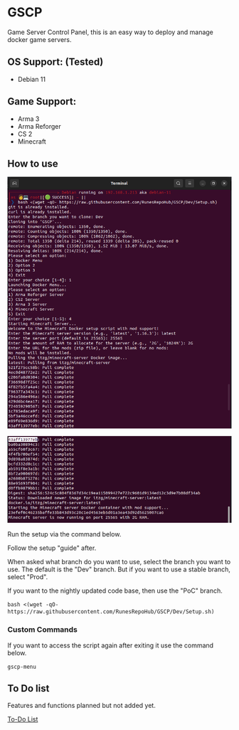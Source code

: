 # GSCP
Game Server Control Panel, this is an easy way to deploy and manage docker game servers.

## OS Support: (Tested)

* Debian 11

## Game Support:

* Arma 3
* Arma Reforger
* CS 2
* Minecraft

## How to use

![Alt text](Docs/image.png)

![Alt text](Docs/image-1.png)

Run the setup via the command below.

Follow the setup "guide" after.

When asked what branch do you want to use, select the branch you want to use. The default is the "Dev" branch. But if you want to use a stable branch, select "Prod".

If you want to the nightly updated code base, then use the "PoC" branch.

```
bash <(wget -qO- https://raw.githubusercontent.com/RunesRepoHub/GSCP/Dev/Setup.sh)
```

### Custom Commands 

If you want to access the script again after exiting it use the command below.

```
gscp-menu
```

## To Do list

Features and functions planned but not added yet.

[To-Do List](Docs/To-do-list.md)
